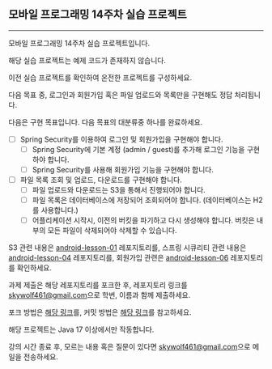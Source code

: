 ## 모바일 프로그래밍 14주차 실습 프로젝트

<hr>
모바일 프로그래밍 14주차 실습 프로젝트입니다.

해당 실습 프로젝트는 예제 코드가 존재하지 않습니다.

이전 실습 프로젝트를 확인하여 온전한 프로젝트를 구성하세요.

다음 목표 중, 로그인과 회원가입 혹은 파일 업로드와 목록만을 구현해도 정답 처리됩니다.

다음은 구현 목표입니다. 다음 목표의 대분류중 하나를 완료하세요.

- [ ] Spring Security를 이용하여 로그인 및 회원가입을 구현해야 합니다.
  - [ ] Spring Security에 기본 계정 (admin / guest)를 추가해 로그인 기능을 구현하야 합니다.
  - [ ] Spring Security를 사용해 회원가입 기능을 구현해야 합니다. 
- [ ] 파일 목록 조회 및 업로드, 다운로드를 구현해야 합니다.
    - [ ] 파일 업로드와 다운로드는 S3을 통해서 진행되어야 합니다.
    - [ ] 파일 목록은 데이터베이스에 저장되어 조회되어야 합니다. (데이터베이스는 H2를 사용합니다.)
    - [ ] 어플리케이션 시작시, 이전의 버킷을 파기하고 다시 생성해야 합니다. 버킷은 내부의 모든 파일이 삭제되어야 삭제할 수 있습니다.

S3 관련 내용은 [android-lesson-01](https://github.com/java-lesson-cbnu/android-lesson-01) 레포지토리를, 스프링 시큐리티 관련 내용은 [android-lesson-04](https://github.com/java-lesson-cbnu/android-lesson-04) 레포지토리를, 회원가입 관련은 [android-lesson-06](https://github.com/java-lesson-cbnu/android-lesson-06) 레포지토리를 확인하세요.


과제 제출은 해당 레포지토리를 포크한 후, 레포지토리 링크를 [skywolf461@gmail.com](mailto://skywolf461@gmail.com)으로 학번, 이름과 함께 제출하세요.

포크 방법은 [해당 링크](https://ittrue.tistory.com/90)를, 커밋 방법은 [해당 링크](https://extbrain.tistory.com/155)를 참고하세요.

해당 프로젝트는 Java 17 이상에서만 작동합니다.

강의 시간 종료 후, 모르는 내용 혹은 질문이 있다면 [skywolf461@gmail.com](mailto://skywolf461@gmail.com)으로 메일을 전송하세요.

